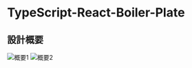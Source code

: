 # TypeScript-React-Boiler-Plate

## 設計概要

![概要1](https://gist.githubusercontent.com/sato0203/454553738e1d5eaa3c3b098408798155/raw/9d28eeeffb1373fe7075aa74fd91b8d2e654399e/react1.jpg "概要1")
![概要2](https://gist.githubusercontent.com/sato0203/454553738e1d5eaa3c3b098408798155/raw/9d28eeeffb1373fe7075aa74fd91b8d2e654399e/react2.jpg "概要2")